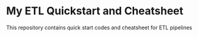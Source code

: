 # My ETL Quickstart and Cheatsheet
This repository contains quick start codes and cheatsheet for ETL pipelines
